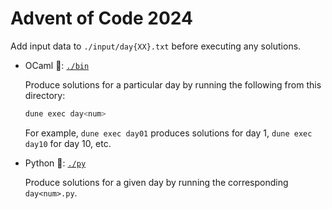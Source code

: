 # Advent of Code 2024

Add input data to `./input/day{XX}.txt` before executing any solutions.

- OCaml 🐫: [`./bin`](./bin)

  Produce solutions for a particular day by running the following from this directory:

  ```sh
  dune exec day<num>
  ```

  For example, `dune exec day01` produces solutions for day 1, `dune exec day10` for day 10, etc.

- Python 🐍: [`./py`](./py)

  Produce solutions for a given day by running the corresponding `day<num>.py`.
